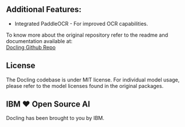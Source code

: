 ## Additional Features: 
- Integrated PaddleOCR - For improved OCR capabilities.

To know more about the original repository refer to the readme and documentation available at: </br>
[Docling Github Repo](https://github.com/DS4SD/docling)

## License

The Docling codebase is under MIT license.
For individual model usage, please refer to the model licenses found in the original packages.

## IBM ❤️ Open Source AI

Docling has been brought to you by IBM.
